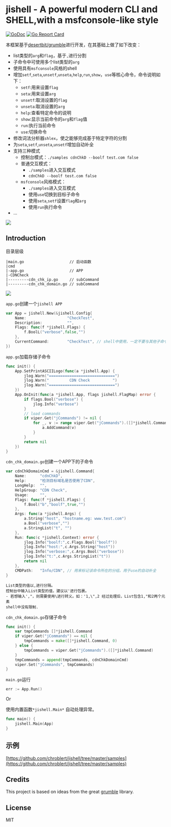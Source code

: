 # jishell - A powerful modern CLI and SHELL,with a msfconsole-like style

[![GoDoc](https://godoc.org/github.com/chroblert/jishell?status.svg)](https://godoc.org/github.com/chroblert/jishell)
[![Go Report Card](https://goreportcard.com/badge/github.com/chroblert/jishell)](https://goreportcard.com/report/github.com/chroblert/jishell)

本框架基于[desertbit/grumble](github.com/desertbit/grumble)进行开发，在其基础上做了如下改变：

- list类型的`arg`和`flag`，基于`,`进行分割
- 子命令中可使用多个list类型的`arg`
- 使用具有`msfconsole`风格的shell
- 增加`setf`,`seta`,`unsetf`,`unseta`,`help`,`run`,`show`，`use`等核心命令，命令说明如下：
  - `setf`:用来设置`flag`
  - `seta`:用来设置`arg`
  - `unsetf`:取消设置的`flag`
  - `unseta`:取消设置的`arg`
  - `help`:查看特定命令的说明
  - `show`:显示当前命令的`arg`和`flag`值
  - `run`:执行当前命令
  - `use`:切换命令
- 修改词法分析器`shlex`，使之能够完成基于特定字符的分割
- 为`seta`,`setf`,`unseta`,`unsetf`增加自动补全
- 支持三种模式
  - 控制台模式：`./samples cdnChkD --boolf test.com false`
  - 普通交互模式：
    - `./samples`进入交互模式
    - `cdnChkD --boolf test.com false`
  - `msfconsole`风格模式：
    - `./samples`进入交互模式
    - 使用`use`切换到目标子命令
    - 使用`seta`,`setf`设置`flag`和`arg`
    - 使用`run`执行命令
- ...

![](https://gitee.com/chroblert/pictures/raw/master/img/20220515210929.png)


## Introduction

目录层级

```shell
|main.go 					// 启动函数
|cmd     
|-app.go  					// APP
|-CDNCheck
|---------cdn_chk_ip.go		// subCommand
|---------cdn_chk_domain.go // subCommand

```

![](https://gitee.com/chroblert/pictures/raw/master/img/20220515204313.png)

`app.go`创建一个`jishell APP`

```go
var App = jishell.New(&jishell.Config{
	Name:                  "CheckTest",
	Description:           "",
	Flags: func(f *jishell.Flags) {
		f.BoolL("verbose",false,"")
	},
	CurrentCommand:        "CheckTest", // shell中使用，一定不要与其他子命令的Name值重复。建议与该app Name值相同。
})
```

`app.go`加载存储子命令

```go
func init() {
	App.SetPrintASCIILogo(func(a *jishell.App) {
		jlog.Warn("=============================")
		jlog.Warn("         CDN Check          ")
		jlog.Warn("=============================")
	})
	App.OnInit(func(a *jishell.App, flags jishell.FlagMap) error {
		if flags.Bool("verbose") {
			jlog.Info("verbose")
		}
		// load commands
		if viper.Get("jCommands") != nil {
			for _, v := range viper.Get("jCommands").([]*jishell.Command) {
				a.AddCommand(v)
			}
		}
		return nil
	})
}
```

`cdn_chk_domain.go`创建一个APP下的子命令

```go
var cdnChkDomainCmd = &jishell.Command{
	Name:      "cdnChkD",
	Help:      "检测目标域名是否使用了CDN",
	LongHelp:  "",
	HelpGroup: "CDN Check",
	Usage:     "",
	Flags: func(f *jishell.Flags) {
		f.Bool("b","boolf",true,"")
	},
	Args: func(a *jishell.Args) {
		a.String("host", "hostname.eg: www.test.com")
		a.Bool("verbose","")
        a.StringList("t", "")
	},
	Run: func(c *jishell.Context) error {
		jlog.Info("boolf:",c.Flags.Bool("boolf"))
		jlog.Info("host:",c.Args.String("host"))
		jlog.Info("verbose:",c.Args.Bool("verbose"))
        jlog.Info("t:",c.Args.StringList("t"))
		return nil
	},
	CMDPath:   "Info/CDN", // 用来标记该命令所在的分组。用于use的自动补全
}
```
```
List类型的值以,进行分隔。
控制台中输入List类型的值，建议以'进行包裹。
- 若想输入',"，则需要使用\进行转义。如：'1,\",2 经过处理后，List包含1,"和2两个元素
shell中没有限制.
```

`cdn_chk_domain.go`存储子命令

```go
func init() {
	var tmpCommands []*jishell.Command
	if viper.Get("jCommands") == nil {
		tmpCommands = make([]*jishell.Command, 0)
	} else {
		tmpCommands = viper.Get("jCommands").([]*jishell.Command)
	}
	tmpCommands = append(tmpCommands, cdnChkDomainCmd)
	viper.Set("jCommands", tmpCommands)
}
```

`main.go`运行

```go
err := App.Run()
```

Or

使用内置函数`*jishell.Main*` 自动处理异常。

```go
func main() {
	jishell.Main(App)
}
```

## 示例

[https://github.com/chroblert/jishell/tree/master/samples](https://github.com/chroblert/jishell/tree/master/samples)

## Credits

This project is based on ideas from the great [grumble](https://github.com/desertbit/grumble) library.

## License

MIT
